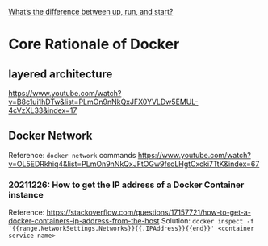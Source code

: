 [What’s the difference between up, run, and start?](https://docs.docker.com/compose/faq/)

# Core Rationale of Docker

## layered architecture
https://www.youtube.com/watch?v=B8c1ui1hDTw&list=PLmOn9nNkQxJFX0YVLDw5EMUL-4cVzXL33&index=17

## Docker Network
Reference: `docker network` commands https://www.youtube.com/watch?v=OL5EDRkhiq4&list=PLmOn9nNkQxJFtOGw9fsoLHgtCxcki7TtK&index=67

### 20211226: How to get the IP address of a Docker Container instance
Reference: https://stackoverflow.com/questions/17157721/how-to-get-a-docker-containers-ip-address-from-the-host
Solution: `docker inspect -f '{{range.NetworkSettings.Networks}}{{.IPAddress}}{{end}}' <container service name>`
